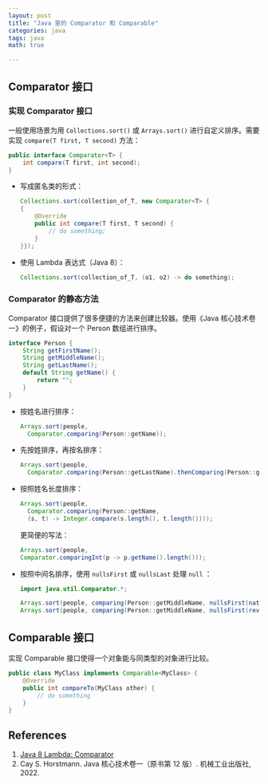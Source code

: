 ```yaml
---
layout: post
title: "Java 里的 Comparator 和 Comparable"
categories: java
tags: java
math: true

---
```


## Comparator 接口

### 实现 Comparator 接口

一般使用场景为用 `Collections.sort()` 或 `Arrays.sort()` 进行自定义排序。需要实现 `compare(T first, T second)` 方法：

```java
public interface Comparator<T> {
	int compare(T first, int second);
}
```

- 写成匿名类的形式：

    ```java
    Collections.sort(collection_of_T, new Comparator<T> {
    {
        @Override
        public int compare(T first, T second) {
            // do something;
        }
    }});
    ```

- 使用 Lambda 表达式（Java 8）：

    ```java
    Collections.sort(collection_of_T, (o1, o2) -> do something);
    ```

### Comparator 的静态方法

Comparator 接口提供了很多便捷的方法来创建比较器。使用《Java 核心技术卷一》的例子，假设对一个 Person 数组进行排序。

```java
interface Person {
	String getFirstName();
	String getMiddleName();
	String getLastName();
	default String getName() {
		return "";
	}
}
```

- 按姓名进行排序：

    ```java
    Arrays.sort(people, 
      Comparator.comparing(Person::getName));
    ```

- 先按姓排序，再按名排序：

    ```java
    Arrays.sort(people, 
      Comparator.comparing(Person::getLastName).thenComparing(Person::getFirstName));
    ```

- 按照姓名长度排序：

    ```java
    Arrays.sort(people, 
      Comparator.comparing(Person::getName, 
      (s, t) -> Integer.compare(s.length(), t.length())));
    ```

    更简便的写法：

    ```java
    Arrays.sort(people, 
    Comparator.comparingInt(p -> p.getName().length()));
    ```

- 按照中间名排序，使用 `nullsFirst` 或 `nullsLast` 处理 `null` ：

    ```java
    import java.util.Comparator.*;

    Arrays.sort(people, comparing(Person::getMiddleName, nullsFirst(naturalOrder()))); // 自然顺序
    Arrays.sort(people, comparing(Person::getMiddleName, nullsFirst(reverseOrder()))); // 逆序
    ```

## Comparable 接口

实现 Comparable 接口使得一个对象能与同类型的对象进行比较。

```java
public class MyClass implements Comparable<MyClass> {
    @Override
    public int compareTo(MyClass other) {
		// do something
    }
}
```

## References

1. [Java 8 Lambda: Comparator](https://stackoverflow.com/questions/44225896/java-8-lambda-comparator)
2. Cay S. Horstmann. Java 核心技术卷一（原书第 12 版）. 机械工业出版社, 2022.
